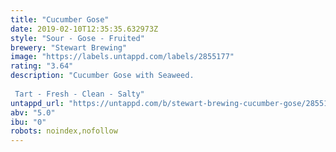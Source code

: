 ```yaml
---
title: "Cucumber Gose"
date: 2019-02-10T12:35:35.632973Z
style: "Sour - Gose - Fruited"
brewery: "Stewart Brewing"
image: "https://labels.untappd.com/labels/2855177"
rating: "3.64"
description: "Cucumber Gose with Seaweed.   Tart - Fresh - Clean - Salty"
untappd_url: "https://untappd.com/b/stewart-brewing-cucumber-gose/2855177"
abv: "5.0"
ibu: "0"
robots: noindex,nofollow
---
```

